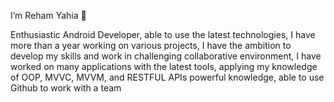 I’m Reham Yahia 👋

Enthusiastic Android Developer, able to use the latest technologies, 
I have more than a year working on various projects, I have the ambition
to develop my skills and work in challenging collaborative environment, 
I have worked on many applications with the latest tools, applying my knowledge
of OOP, MVVC, MVVM, and RESTFUL APIs powerful knowledge, able to use Github
to work with a team

